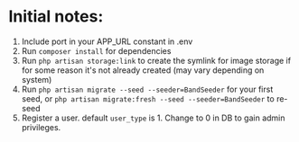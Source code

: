 # Initial notes:

1. Include port in your APP_URL constant in .env
2. Run `composer install` for dependencies
3. Run `php artisan storage:link` to create the symlink for image storage if for some reason it's not already created (may vary depending on system)
4. Run `php artisan migrate --seed --seeder=BandSeeder` for your first seed, or `php artisan migrate:fresh --seed --seeder=BandSeeder` to re-seed
5. Register a user. default `user_type` is 1. Change to 0 in DB to gain admin privileges.